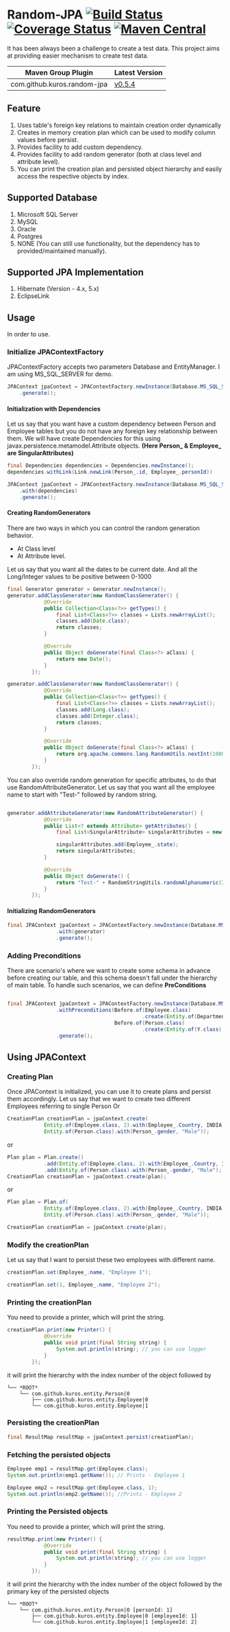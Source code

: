# Random-JPA [![Build Status](https://travis-ci.org/kuros/random-jpa.svg?branch=master)](https://travis-ci.org/kuros/random-jpa) [![Coverage Status](https://coveralls.io/repos/github/kuros/random-jpa/badge.svg?branch=master)](https://coveralls.io/github/kuros/random-jpa?branch=master)  [![Maven Central](https://maven-badges.herokuapp.com/maven-central/com.github.kuros/random-jpa/badge.svg)](http://search.maven.org/#search|ga|1|random-jpa)
It has been always been a challenge to create a test data. This project aims at providing easier mechanism to create test data.

Maven Group Plugin | Latest Version
------------------ | ---------------
com.github.kuros.random-jpa | [v0.5.4](https://github.com/kuros/random-jpa/releases)

## Feature
1. Uses table's foreign key relations to maintain creation order dynamically
2. Creates in memory creation plan which can be used to modify column values before persist.
3. Provides facility to add custom dependency.
4. Provides facility to add random generator (both at class level and attribute level).
5. You can print the creation plan and persisted object hierarchy and easily access the respective objects by index.

## Supported Database
1. Microsoft SQL Server
2. MySQL
3. Oracle
4. Postgres
5. NONE (You can still use functionality, but the dependency has to provided/maintained manually).

## Supported JPA Implementation
1. Hibernate (Version - 4.x, 5.x)
2. EclipseLink

## Usage
In order to use.
### Initialize JPAContextFactory
JPAContextFactory accepts two parameters Database and EntityManager. I am using MS_SQL_SERVER for demo.
```java
JPAContext jpaContext = JPAContextFactory.newInstance(Database.MS_SQL_SERVER, entityManager)
    .generate();
```
#### Initialization with Dependencies
Let us say that you want have a custom dependency between Person and Employee tables but you do not have any foreign key relationship between them.
We will have create Dependencies for this using javax.persistence.metamodel.Attribute objects.
**(Here Person_ & Employee_ are SingularAttributes)**
```java
final Dependencies dependencies = Dependencies.newInstance();
dependencies.withLink(Link.newLink(Person_.id, Employee_.personId))

JPAContext jpaContext = JPAContextFactory.newInstance(Database.MS_SQL_SERVER, entityManager)
    .with(dependencies)
    .generate();
```

#### Creating RandomGenerators
There are two ways in which you can control the random generation behavior.
* At Class level
* At Attribute level.

Let us say that you want all the dates to be current date. And all the Long/Integer values to be positive between 0-1000
```java
final Generator generator = Generator.newInstance();
generator.addClassGenerator(new RandomClassGenerator() {
            @Override
            public Collection<Class<?>> getTypes() {
                final List<Class<?>> classes = Lists.newArrayList();
                classes.add(Date.class);
                return classes;
            }

            @Override
            public Object doGenerate(final Class<?> aClass) {
                return new Date();
            }
        });

generator.addClassGenerator(new RandomClassGenerator() {
            @Override
            public Collection<Class<?>> getTypes() {
                final List<Class<?>> classes = Lists.newArrayList();
                classes.add(Long.class);
                classes.add(Integer.class);
                return classes;
            }

            @Override
            public Object doGenerate(final Class<?> aClass) {
                return org.apache.commons.lang.RandomUtils.nextInt(1000);
            }
        });
```
You can also override random generation for specific attributes, to do that use RandomAttributeGenerator.
Let us say that you want all the employee name to start with "Test-" followed by random string.
```java

generator.addAttributeGenerator(new RandomAttributeGenerator() {
            @Override
            public List<? extends Attribute> getAttributes() {
                final List<SingularAttribute> singularAttributes = new ArrayList<SingularAttribute>();

                singularAttributes.add(Employee_.state);
                return singularAttributes;
            }

            @Override
            public Object doGenerate() {
                return "Test-" + RandomStringUtils.randomAlphanumeric(2);
            }
        });

```

#### Initializing RandomGenerators
```java
final JPAContext jpaContext = JPAContextFactory.newInstance(Database.MS_SQL_SERVER, entityManager)
                .with(generator)
                .generate();
```

### Adding Preconditions
There are scenario's where we want to create some schema in advance before creating our table, and this schema doesn't fall under the hierarchy of main table.
To handle such scenarios, we can define **PreConditions**
```java

final JPAContext jpaContext = JPAContextFactory.newInstance(Database.MS_SQL_SERVER, entityManager)
                .withPreconditions(Before.of(Employee.class)
                                            .create(Entity.of(Department.class), Entity.of(XXX.class)),
                                   Before.of(Person.class)
                                            .create(Entity.of(Y.class), Entity.of(Z.class)))
                .generate();

```

## Using JPAContext
### Creating Plan
Once JPAContext is initialized, you can use it to create plans and persist them accordingly.
Let us say that we want to create two different Employees referring to single Person
Or
```java
CreationPlan creationPlan = jpaContext.create(
            Entity.of(Employee.class, 2).with(Employee_.Country, INDIA),
            Entity.of(Person.class).with(Person_.gender, "Male"));
```
or
```java
Plan plan = Plan.create()
            .add(Entity.of(Employee.class, 2).with(Employee_.Country, INDIA))
            .add(Entity.of(Person.class).with(Person_.gender, "Male");
CreationPlan creationPlan = jpaContext.create(plan);
```
or
```java
Plan plan = Plan.of(
            Entity.of(Employee.class, 2).with(Employee_.Country, INDIA),
            Entity.of(Person.class).with(Person_.gender, "Male"));

CreationPlan creationPlan = jpaContext.create(plan);
```

### Modify the creationPlan
Let us say that I want to persist these two employees with different name.
```java
creationPlan.set(Employee_.name, "Employee 1");

creationPlan.set(1, Employee_.name, "Employee 2");
```

### Printing the creationPlan
You need to provide a printer, which will print the string.
```java
creationPlan.print(new Printer() {
            @Override
            public void print(final String string) {
                System.out.println(string); // you can use logger
            }
        });
```

it will print the hierarchy with the index number of the object followed by
```
└── *ROOT*
    └── com.github.kuros.entity.Person|0
        ├── com.github.kuros.entity.Employee|0
        └── com.github.kuros.entity.Employee|1
```

### Persisting the creationPlan
```java
final ResultMap resultMap = jpaContext.persist(creationPlan);
```

### Fetching the persisted objects
```java
Employee emp1 = resultMap.get(Employee.class);
System.out.println(emp1.getName()); // Prints - Employee 1

Employee emp2 = resultMap.get(Employee.class, 1);
System.out.println(emp2.getName()); //Prints - Employee 2
```
### Printing the Persisted objects
You need to provide a printer, which will print the string.
```java
resultMap.print(new Printer() {
            @Override
            public void print(final String string) {
                System.out.println(string); // you can use logger
            }
        });
```
it will print the hierarchy with the index number of the object followed by the primary key of the persisted objects
```
└── *ROOT*
    └── com.github.kuros.entity.Person|0 [personId: 1]
        ├── com.github.kuros.entity.Employee|0 [employeeId: 1]
        └── com.github.kuros.entity.Employee|1 [employeeId: 2]
```
